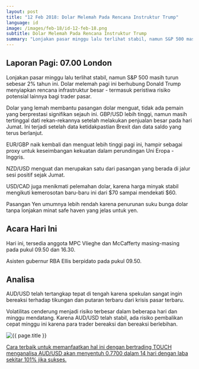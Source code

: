 ```yaml
---
layout: post
title: "12 Feb 2018: Dolar Melemah Pada Rencana Instruktur Trump"
language: id
image: /images/feb-18/id-12-feb-18.png
subtitle: Dolar Melemah Pada Rencana Instruktur Trump
summary: "Lonjakan pasar minggu lalu terlihat stabil, namun S&P 500 masih turun sebesar 2% tahun ini. Dolar melemah pagi ini berhubung Donald Trump menyiapkan rencana infrastruktur besar - termasuk peristiwa risiko potensial lainnya bagi trader pasar."
---
```

## Laporan Pagi: 07.00 London

Lonjakan pasar minggu lalu terlihat stabil, namun S&P 500 masih turun sebesar 2% tahun ini. Dolar melemah pagi ini berhubung Donald Trump menyiapkan rencana infrastruktur besar - termasuk peristiwa risiko potensial lainnya bagi trader pasar.

Dolar yang lemah membantu pasangan dolar menguat, tidak ada pemain yang berprestasi signifikan sejauh ini. GBP/USD lebih tinggi, namun masih tertinggal dati rekan-rekannya setelah melakukan penjualan besar pada hari Jumat. Ini terjadi setelah data ketidakpastian Brexit dan data saldo yang terus berlanjut.

EUR/GBP naik kembali dan menguat lebih tinggi pagi ini, hampir sebagai proxy untuk keseimbangan kekuatan dalam perundingan Uni Eropa - Inggris.

NZD/USD menguat dan merupakan satu dari pasangan yang berada di jalur sesi positif sejak Jumat.

USD/CAD juga menikmati pelemahan dolar, karena harga minyak stabil mengikuti kemerosotan baru-baru ini dari $70 sampai mendekati $60.

Pasangan Yen umumnya lebih rendah karena penurunan suku bunga dolar tanpa lonjakan minat safe haven yang jelas untuk yen.

## Acara Hari Ini

Hari ini, tersedia anggota MPC Vlieghe dan McCafferty masing-masing pada pukul 09.50 dan 16.30.

Asisten gubernur RBA Ellis berpidato pada pukul 09.50.

## Analisa

AUD/USD telah tertangkap tepat di tengah karena spekulan sangat ingin bereaksi terhadap tikungan dan putaran terbaru dari krisis pasar terbaru.

Volatilitas cenderung menjadi risiko terbesar dalam beberapa hari dan minggu mendatang. Karena AUD/USD telah stabil, ada risiko pembalikan cepat minggu ini karena para trader bereaksi dan bereaksi berlebihan.

<img src="{{ site.url }}/images/feb-18/id-12-feb-18.png" alt="{{ page.title }}" title="{{ page.title }}">

<a href="%LINK%%?https://www.binary.com/d/trade.cgi?market=forex&underlying=frxAUDUSD&formname=touchnotouch&duration_amount=14&duration_units=d&amount=10&amount_type=payout&expiry_type=duration&barrier=0.7700" target="_blank">Cara terbaik untuk memanfaatkan hal ini dengan bertrading TOUCH menganalisa AUD/USD akan menyentuh 0.7700 dalam 14 hari dengan laba sekitar 101% jika sukses.</a>
